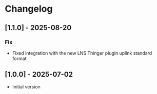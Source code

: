 # Changelog

## [1.1.0] - 2025-08-20

### Fix

- Fixed integration with the new LNS Thinger plugin uplink standard format


## [1.0.0] - 2025-07-02

- Initial version